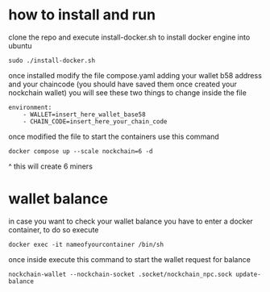 # how to install and run
clone the repo and execute install-docker.sh to install docker engine into ubuntu

    sudo ./install-docker.sh

once installed modify the file compose.yaml
adding your wallet b58 address and your chaincode (you should have saved them once created your nockchain wallet)
you will see these two things to change inside the file

    environment:
        - WALLET=insert_here_wallet_base58
        - CHAIN_CODE=insert_here_your_chain_code

once modified the file to start the containers use this command

    docker compose up --scale nockchain=6 -d

^ this will create 6 miners

# wallet balance
in case you want to check your wallet balance you have to enter a docker container, to do so execute

    docker exec -it nameofyourcontainer /bin/sh

once inside execute this command to start the wallet request for balance

    nockchain-wallet --nockchain-socket .socket/nockchain_npc.sock update-balance
